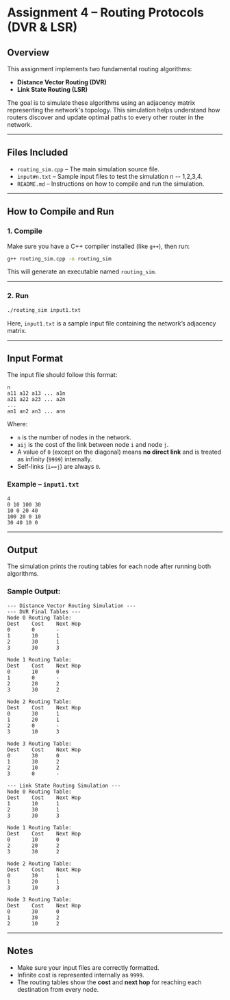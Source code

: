 # Assignment 4 – Routing Protocols (DVR & LSR)

## Overview

This assignment implements two fundamental routing algorithms:

- **Distance Vector Routing (DVR)**
- **Link State Routing (LSR)**

The goal is to simulate these algorithms using an adjacency matrix representing the network's topology. This simulation helps understand how routers discover and update optimal paths to every other router in the network.

---

## Files Included

- `routing_sim.cpp` – The main simulation source file.
- `input#n.txt` – Sample input files to test the simulation n -- 1,2,3,4.
- `README.md` – Instructions on how to compile and run the simulation.

---

## How to Compile and Run

### 1. **Compile**

Make sure you have a C++ compiler installed (like `g++`), then run:

```bash
g++ routing_sim.cpp -o routing_sim
```

This will generate an executable named `routing_sim`.

---

### 2. **Run**

```bash
./routing_sim input1.txt
```

Here, `input1.txt` is a sample input file containing the network’s adjacency matrix.

---

## Input Format

The input file should follow this format:

```
n
a11 a12 a13 ... a1n
a21 a22 a23 ... a2n
...
an1 an2 an3 ... ann
```

Where:

- `n` is the number of nodes in the network.
- `aij` is the cost of the link between node `i` and node `j`.
- A value of `0` (except on the diagonal) means **no direct link** and is treated as infinity (`9999`) internally.
- Self-links (`i==j`) are always `0`.

### Example – `input1.txt`

```
4
0 10 100 30
10 0 20 40
100 20 0 10
30 40 10 0
```

---

## Output

The simulation prints the routing tables for each node after running both algorithms.

### Sample Output:

```
--- Distance Vector Routing Simulation ---
--- DVR Final Tables ---
Node 0 Routing Table:
Dest    Cost    Next Hop
0       0       -
1       10      1
2       30      1
3       30      3

Node 1 Routing Table:
Dest    Cost    Next Hop
0       10      0
1       0       -
2       20      2
3       30      2

Node 2 Routing Table:
Dest    Cost    Next Hop
0       30      1
1       20      1
2       0       -
3       10      3

Node 3 Routing Table:
Dest    Cost    Next Hop
0       30      0
1       30      2
2       10      2
3       0       -

--- Link State Routing Simulation ---
Node 0 Routing Table:
Dest    Cost    Next Hop
1       10      1
2       30      1
3       30      3

Node 1 Routing Table:
Dest    Cost    Next Hop
0       10      0
2       20      2
3       30      2

Node 2 Routing Table:
Dest    Cost    Next Hop
0       30      1
1       20      1
3       10      3

Node 3 Routing Table:
Dest    Cost    Next Hop
0       30      0
1       30      2
2       10      2
```

---

## Notes

- Make sure your input files are correctly formatted.
- Infinite cost is represented internally as `9999`.
- The routing tables show the **cost** and **next hop** for reaching each destination from every node.
